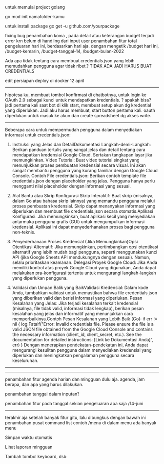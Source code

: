 untuk memulai project golang

go mod init namafolder-kamu

untuk install package go get -u github.com/yourpackage


fixing bug
penambahan koma , pada detail atau keterangan budget terjadi error krn belum di handling dari input user
penambahan fitur total pengeluaran hari ini, berdasarkan hari aja. dengan mengetik /budget hari ini, /budget-kemarin, /budget-tanggal-14, /budget-bulan-2022

Ada apa tidak tentang cara membuat credentials.json yang lebih memudahkan pengguna agar tidak ribet.? TIDAK ADA JADI HARUS BUAT CREDENTIALS

edit persiapan deploy di docker 12 april
________________________________________________________________________________
hipotesa ku, membuat tombol konfirmasi di chatbotnya, untuk login ke OAuth 2.0 sebagai kunci untuk mendapatkan kredentials. ? apakah bisa? jadi pertama kali saat bot di klik start, membuat setup akun dg kredential yang diperlukan.
Jadi aku harus membuat, start button pertama kali. oauth diperlukan untuk masuk ke akun dan create spreadsheet dg akses write.
________________________________________________________________________________

Beberapa cara untuk mempermudah pengguna dalam menyediakan informasi untuk credentials.json:
1. Instruksi yang Jelas dan DetailDokumentasi Langkah-demi-Langkah: 
Berikan panduan tertulis yang sangat jelas dan detail tentang cara mendapatkan kredensial Google Cloud. Sertakan tangkapan layar jika memungkinkan.
Video Tutorial: Buat video tutorial singkat yang menunjukkan proses pembuatan kredensial secara visual. Ini akan sangat membantu pengguna yang kurang familiar dengan Google Cloud Console.
Contoh File credentials.json: Berikan contoh template file credentials.json dengan placeholder yang jelas. Pengguna hanya perlu mengganti nilai placeholder dengan informasi yang sesuai.

2. Alat Bantu atau Skrip Konfigurasi Skrip Interaktif: 
Buat skrip (misalnya, dalam Go atau bahasa skrip lainnya) yang memandu pengguna melalui proses pembuatan kredensial. Skrip dapat menanyakan informasi yang diperlukan dan membuat file credentials.json secara otomatis.Aplikasi Konfigurasi: Jika memungkinkan, buat aplikasi kecil yang menyediakan antarmuka pengguna grafis (GUI) untuk mengumpulkan informasi kredensial. Aplikasi ini dapat menyederhanakan proses bagi pengguna non-teknis.

3. Penyederhanaan Proses Kredensial (Jika Memungkinkan)Opsi Otentikasi Alternatif: 
Jika memungkinkan, pertimbangkan opsi otentikasi alternatif yang lebih mudah bagi pengguna, seperti menggunakan kunci API (jika Google Sheets API mendukungnya dengan sesuai). Namun, selalu prioritaskan keamanan.
Delegasi Proyek Google Cloud: Jika Anda memiliki kontrol atas proyek Google Cloud yang digunakan, Anda dapat melakukan pra-konfigurasi tertentu untuk mengurangi langkah-langkah yang diperlukan pengguna.

4. Validasi dan Umpan Balik yang BaikValidasi Kredensial: Dalam kode Anda, tambahkan validasi untuk memastikan bahwa file credentials.json yang diberikan valid dan berisi informasi yang diperlukan.
Pesan Kesalahan yang Jelas: Jika terjadi kesalahan terkait kredensial (misalnya, file tidak valid, informasi tidak lengkap), berikan pesan kesalahan yang jelas dan informatif yang menunjukkan cara memperbaikinya.Contoh Pesan Kesalahan yang Lebih Baik (Go):   if err != nil {
       log.Fatalf("Error: Invalid credentials file. Please ensure the file is a valid JSON file obtained from the Google Cloud Console and contains the necessary information (client_id, client_secret, etc.).  See the documentation for detailed instructions: [Link ke Dokumentasi Anda]", err)
   }
Dengan menerapkan pendekatan-pendekatan ini, Anda dapat mengurangi kesulitan pengguna dalam menyediakan kredensial yang diperlukan dan meningkatkan pengalaman pengguna secara keseluruhan.
________________________________________________________________________________
________________________________________________________________________________


penambahan fitur agenda harian dan mingguan dulu aja. agenda, jam berapa, dan apa yang harus dilakukan.

penambahan tanggal dalam inputan?

penambahan fitur pada tanggal sekian pengeluaran apa saja /14-juni


------------------------------------------------------------------------
terakhir aja setelah banyak fitur gitu, lalu dibungkus dengan bawah ini
penambahan pusat command list contoh /menu
di dalam menu ada banyak menu

Simpan waktu otomatis

Lihat laporan mingguan

Tambah tombol keyboard, dsb